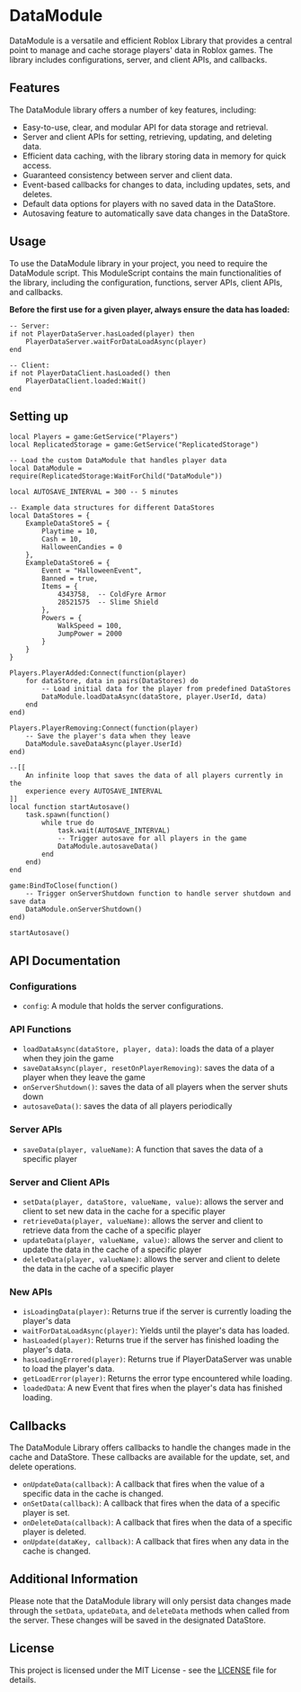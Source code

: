 # DataModule
DataModule is a versatile and efficient Roblox Library that provides a central point to manage and cache storage players' data in Roblox games. The library includes configurations, server, and client APIs, and callbacks. 

## Features
The DataModule library offers a number of key features, including:

* Easy-to-use, clear, and modular API for data storage and retrieval.
* Server and client APIs for setting, retrieving, updating, and deleting data.
* Efficient data caching, with the library storing data in memory for quick access.
* Guaranteed consistency between server and client data.
* Event-based callbacks for changes to data, including updates, sets, and deletes.
* Default data options for players with no saved data in the DataStore.
* Autosaving feature to automatically save data changes in the DataStore.

## Usage
To use the DataModule library in your project, you need to require the DataModule script. This ModuleScript contains the main functionalities of the library, including the configuration, functions, server APIs, client APIs, and callbacks.

**Before the first use for a given player, always ensure the data has loaded:**

~~~
-- Server:
if not PlayerDataServer.hasLoaded(player) then
    PlayerDataServer.waitForDataLoadAsync(player)
end

-- Client: 
if not PlayerDataClient.hasLoaded() then
    PlayerDataClient.loaded:Wait()
end
~~~

## Setting up
~~~
local Players = game:GetService("Players")
local ReplicatedStorage = game:GetService("ReplicatedStorage")

-- Load the custom DataModule that handles player data
local DataModule = require(ReplicatedStorage:WaitForChild("DataModule"))

local AUTOSAVE_INTERVAL = 300 -- 5 minutes

-- Example data structures for different DataStores
local DataStores = {
	ExampleDataStore5 = {
		Playtime = 10,
		Cash = 10,
		HalloweenCandies = 0
	},
	ExampleDataStore6 = {
		Event = "HalloweenEvent",
		Banned = true,
		Items = {
			4343758,  -- ColdFyre Armor
			28521575  -- Slime Shield
		},
		Powers = {
			WalkSpeed = 100,
			JumpPower = 2000
		}
	}
}

Players.PlayerAdded:Connect(function(player)
	for dataStore, data in pairs(DataStores) do
		-- Load initial data for the player from predefined DataStores
		DataModule.loadDataAsync(dataStore, player.UserId, data)
	end
end)

Players.PlayerRemoving:Connect(function(player)
	-- Save the player's data when they leave
	DataModule.saveDataAsync(player.UserId)
end)

--[[
	An infinite loop that saves the data of all players currently in the
	experience every AUTOSAVE_INTERVAL
]]
local function startAutosave()
	task.spawn(function()
		while true do
			task.wait(AUTOSAVE_INTERVAL)
			-- Trigger autosave for all players in the game
			DataModule.autosaveData()
		end
	end)
end

game:BindToClose(function()
	-- Trigger onServerShutdown function to handle server shutdown and save data
	DataModule.onServerShutdown()
end)

startAutosave()
~~~

## API Documentation

### Configurations
* `config`: A module that holds the server configurations.

### API Functions
* `loadDataAsync(dataStore, player, data)`: loads the data of a player when they join the game
* `saveDataAsync(player, resetOnPlayerRemoving)`: saves the data of a player when they leave the game
* `onServerShutdown()`: saves the data of all players when the server shuts down
* `autosaveData()`: saves the data of all players periodically

### Server APIs
* `saveData(player, valueName)`: A function that saves the data of a specific player

### Server and Client APIs
* `setData(player, dataStore, valueName, value)`: allows the server and client to set new data in the cache for a specific player
* `retrieveData(player, valueName)`: allows the server and client to retrieve data from the cache of a specific player
* `updateData(player, valueName, value)`: allows the server and client to update the data in the cache of a specific player
* `deleteData(player, valueName)`: allows the server and client to delete the data in the cache of a specific player

### New APIs
* `isLoadingData(player)`: Returns true if the server is currently loading the player's data
* `waitForDataLoadAsync(player)`: Yields until the player's data has loaded.
* `hasLoaded(player)`: Returns true if the server has finished loading the player's data.
* `hasLoadingErrored(player)`: Returns true if PlayerDataServer was unable to load the player's data.
* `getLoadError(player)`: Returns the error type encountered while loading.
* `loadedData`: A new Event that fires when the player's data has finished loading.

## Callbacks
The DataModule Library offers callbacks to handle the changes made in the cache and DataStore. These callbacks are available for the update, set, and delete operations.

* `onUpdateData(callback)`: A callback that fires when the value of a specific data in the cache is changed.
* `onSetData(callback)`: A callback that fires when the data of a specific player is set.
* `onDeleteData(callback)`: A callback that fires when the data of a specific player is deleted.
* `onUpdate(dataKey, callback)`: A callback that fires when any data in the cache is changed.

## Additional Information
Please note that the DataModule library will only persist data changes made through the `setData`, `updateData`, and `deleteData` methods when called from the server. These changes will be saved in the designated DataStore.

## License
This project is licensed under the MIT License - see the [LICENSE](LICENSE) file for details.
